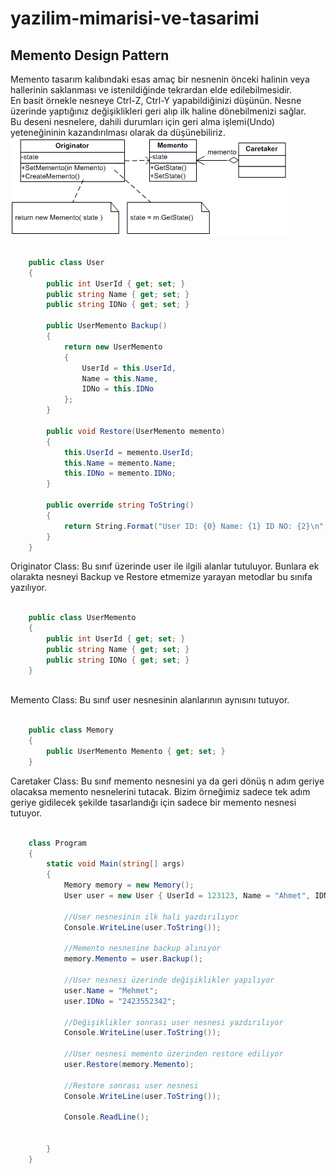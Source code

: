 # yazilim-mimarisi-ve-tasarimi
## Memento Design Pattern  
Memento tasarım kalıbındaki esas amaç bir nesnenin önceki halinin veya hallerinin saklanması ve istenildiğinde tekrardan elde edilebilmesidir.  
En basit örnekle nesneye Ctrl-Z, Ctrl-Y yapabildiğinizi düşünün. Nesne üzerinde yaptığınız değişiklikleri geri alıp ilk haline dönebilmenizi sağlar.  
Bu deseni nesnelere, dahili durumları için geri alma işlemi(Undo) yeteneğininin kazandırılması olarak da düşünebiliriz.  
              ![Image of Class](https://github.com/murat365/yazilim-mimarisi-ve-tasarimi/blob/master/memento.png)  


```c#

    public class User
    {
        public int UserId { get; set; }
        public string Name { get; set; }
        public string IDNo { get; set; }

        public UserMemento Backup()
        {
            return new UserMemento
            {
                UserId = this.UserId,
                Name = this.Name,
                IDNo = this.IDNo
            };
        }

        public void Restore(UserMemento memento)
        {
            this.UserId = memento.UserId;
            this.Name = memento.Name;
            this.IDNo = memento.IDNo;
        }

        public override string ToString()
        {
            return String.Format("User ID: {0} Name: {1} ID NO: {2}\n", UserId, Name, IDNo);
        }
    }
```  
Originator  Class: Bu sınıf üzerinde user ile ilgili alanlar tutuluyor. Bunlara ek olarakta nesneyi Backup ve Restore etmemize yarayan metodlar bu sınıfa yazılıyor.  
```c#

    public class UserMemento
    {
        public int UserId { get; set; }
        public string Name { get; set; }
        public string IDNo { get; set; }
    }
    
```  
Memento Class: Bu sınıf user nesnesinin alanlarının aynısını tutuyor.  

``` c#

    public class Memory
    {
        public UserMemento Memento { get; set; }
    }
```  
Caretaker Class: Bu sınıf memento nesnesini ya da geri dönüş n adım geriye olacaksa memento nesnelerini tutacak. Bizim örneğimiz sadece tek adım geriye gidilecek şekilde tasarlandığı için sadece bir memento nesnesi tutuyor.  
```c#

    class Program
    {
        static void Main(string[] args)
        {
            Memory memory = new Memory();
            User user = new User { UserId = 123123, Name = "Ahmet", IDNo = "1232134353" };

            //User nesnesinin ilk hali yazdırılıyor
            Console.WriteLine(user.ToString());

            //Memento nesnesine backup alınıyor
            memory.Memento = user.Backup();

            //User nesnesi üzerinde değişiklikler yapılıyor
            user.Name = "Mehmet";
            user.IDNo = "2423552342";

            //Değişiklikler sonrası user nesnesi yazdırılıyor
            Console.WriteLine(user.ToString());

            //User nesnesi memento üzerinden restore ediliyor
            user.Restore(memory.Memento);

            //Restore sonrası user nesnesi
            Console.WriteLine(user.ToString());

            Console.ReadLine();


        }
    }
```
